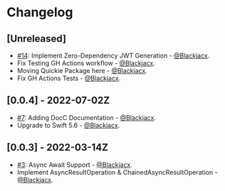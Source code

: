 # Changelog

## [Unreleased]
* [#14](https://github.com/blackjacx/engine/pull/14): Implement Zero-Dependency JWT Generation - [@Blackjacx](https://github.com/blackjacx).
* Fix Testing GH Actions workflow - [@Blackjacx](https://github.com/blackjacx).
* Moving Quickie Package here - [@Blackjacx](https://github.com/blackjacx).
* Fix GH Actions Tests - [@Blackjacx](https://github.com/blackjacx).

## [0.0.4] - 2022-07-02Z
* [#7](https://github.com/blackjacx/engine/pull/7): Adding DocC Documentation - [@Blackjacx](https://github.com/blackjacx).
* Upgrade to Swift 5.6 - [@Blackjacx](https://github.com/blackjacx).

## [0.0.3] - 2022-03-14Z
* [#3](https://github.com/blackjacx/engine/pull/3): Async Await Support - [@Blackjacx](https://github.com/blackjacx).
* Implement AsyncResultOperation & ChainedAsyncResultOperation - [@Blackjacx](https://github.com/blackjacx).
